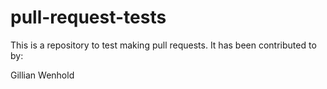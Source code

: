 # pull-request-tests

This is a repository to test making pull requests. It has been contributed to by:

Gillian Wenhold